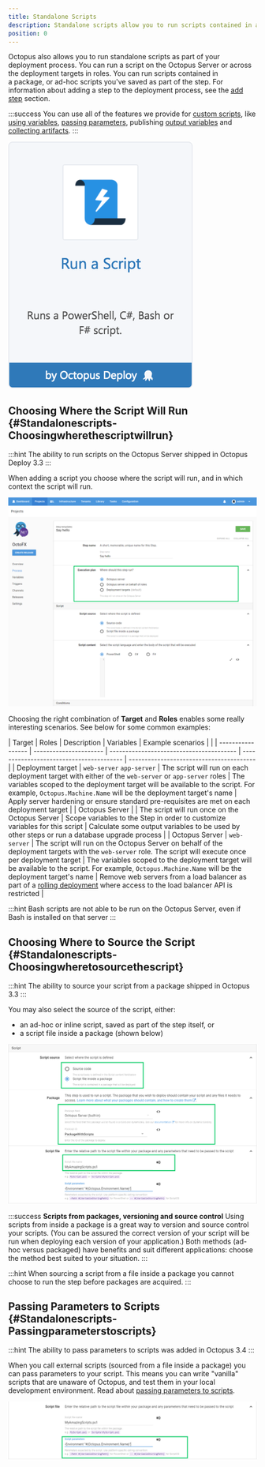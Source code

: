 ```yaml
---
title: Standalone Scripts
description: Standalone scripts allow you to run scripts contained in a package, or ad-hoc scripts you've saved as part of the step.
position: 0
---
```


Octopus also allows you to run standalone scripts as part of your deployment process. You can run a script on the Octopus Server or across the deployment targets in roles. You can run scripts contained in a package, or ad-hoc scripts you've saved as part of the step. For information about adding a step to the deployment process, see the [add step](/docs/deployment-process/steps/index.md) section.

:::success
You can use all of the features we provide for [custom scripts](/docs/deployment-examples/custom-scripts/index.md), like [using variables](/docs/deployment-examples/custom-scripts/index.md#Customscripts-Variables), [passing parameters](/docs/deployment-examples/custom-scripts/index.md#Customscripts-Passingparameterstoscripts), publishing [output variables](/docs/deployment-examples/custom-scripts/index.md#Customscripts-Outputvariables) and [collecting artifacts](/docs/deployment-examples/custom-scripts/index.md#Customscripts-Collectingartifacts).
:::

![](/docs/images/5671696/5865914.png "width=170")

## Choosing Where the Script Will Run {#Standalonescripts-Choosingwherethescriptwillrun}

:::hint
The ability to run scripts on the Octopus Server shipped in Octopus Deploy 3.3
:::

When adding a script you choose where the script will run, and in which context the script will run.

![](5275659.png "width=500")

Choosing the right combination of **Target** and **Roles** enables some really interesting scenarios. See below for some common examples:

| Target            | Roles                  | Description                              | Variables                                | Example scenarios                        |                              |
| ----------------- | ---------------------- | ---------------------------------------- | ---------------------------------------- | ---------------------------------------- |
| Deployment target | `web-server` `app-server` | The script will run on each deployment target with either of the `web-server` or `app-server` roles | The variables scoped to the deployment target will be available to the script. For example, `Octopus.Machine.Name` will be the deployment target's name | Apply server hardening or ensure standard pre-requisites are met on each deployment target |
| Octopus Server    |                        | The script will run once on the Octopus Server | Scope variables to the Step in order to customize variables for this script | Calculate some output variables to be used by other steps or run a database upgrade process |
| Octopus Server    | `web-server`           | The script will run on the Octopus Server on behalf of the deployment targets with the `web-server` role. The script will execute once per deployment target | The variables scoped to the deployment target will be available to the script. For example, `Octopus.Machine.Name` will be the deployment target's name | Remove web servers from a load balancer as part of a [rolling deployment](/docs/deployment-patterns/rolling-deployments.md) where access to the load balancer API is restricted |

:::hint
Bash scripts are not able to be run on the Octopus Server, even if Bash is installed on that server
:::

## Choosing Where to Source the Script {#Standalonescripts-Choosingwheretosourcethescript}

:::hint
The ability to source your script from a package shipped in Octopus 3.3
:::

You may also select the source of the script, either:

- an ad-hoc or inline script, saved as part of the step itself, or
- a script file inside a package (shown below)

![](5865637.png "width=500")

:::success
**Scripts from packages, versioning and source control**
Using scripts from inside a package is a great way to version and source control your scripts. (You can be assured the correct version of your script will be run when deploying each version of your application.) Both methods (ad-hoc versus packaged) have benefits and suit different applications: choose the method best suited to your situation.
:::

:::hint
When sourcing a script from a file inside a package you cannot choose to run the step before packages are acquired.
:::

## Passing Parameters to Scripts {#Standalonescripts-Passingparameterstoscripts}

:::hint
The ability to pass parameters to scripts was added in Octopus 3.4
:::

When you call external scripts (sourced from a file inside a package) you can pass parameters to your script. This means you can write "vanilla" scripts that are unaware of Octopus, and test them in your local development environment. Read about [passing parameters to scripts](/docs/deployment-examples/custom-scripts/index.md#Customscripts-Passingparameterstoscripts).

![](5865636.png "width=500")
